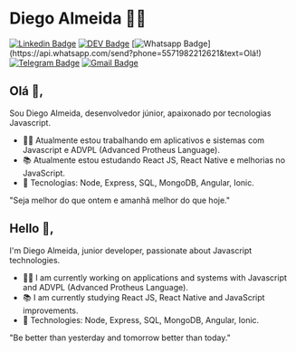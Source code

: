 # Diego Almeida :man_technologist:
[![Linkedin Badge](https://img.shields.io/badge/-dyhalmeida-blue?style=flat-square&logo=Linkedin&logoColor=white&link=https://www.linkedin.com/in/dyhalmeida/)](https://www.linkedin.com/in/dyhalmeida/)
[![DEV Badge](https://img.shields.io/badge/-DEV.to-000?style=flat-square&logo=dev.to&logoColor=white&link=https://dev.to/dyhalmeida)](https://dev.to/dyhalmeida)
[![Whatsapp Badge](https://img.shields.io/badge/-Whatsapp-4CA143?style=flat-square&labelColor=4CA143&logo=whatsapp&logoColor=white&link=https://api.whatsapp.com/send?phone=5571982212621&text=Olá!)](https://api.whatsapp.com/send?phone=5571982212621&text=Olá!)
[![Telegram Badge](https://img.shields.io/badge/-Telegram-1ca0f1?style=flat-square&labelColor=1ca0f1&logo=telegram&logoColor=white&link=https://t.me/dyhalmeida)](https://t.me/dyhalmeida)
[![Gmail Badge](https://img.shields.io/badge/-dyhalmeida@gmail.com-c14438?style=flat-square&logo=Gmail&logoColor=white&link=mailto:dyhalmeida@gmail.com)](mailto:dyhalmeida@gmail.com)

## Olá 👋, 
Sou Diego Almeida, desenvolvedor júnior, apaixonado por tecnologias Javascript.
- :office_worker: Atualmente estou trabalhando em aplicativos e sistemas com Javascript e ADVPL (Advanced Protheus Language).
- :books: Atualmente estou estudando React JS, React Native e melhorias no JavaScript.
- :blue_heart: Tecnologias: Node, Express, SQL, MongoDB, Angular, Ionic.

"Seja melhor do que ontem e amanhã melhor do que hoje."

## Hello 👋, 
I'm Diego Almeida, junior developer, passionate about Javascript technologies.
- :office_worker: I am currently working on applications and systems with Javascript and ADVPL (Advanced Protheus Language).
- :books: I am currently studying React JS, React Native and JavaScript improvements.
- :blue_heart: Technologies: Node, Express, SQL, MongoDB, Angular, Ionic.

"Be better than yesterday and tomorrow better than today."
